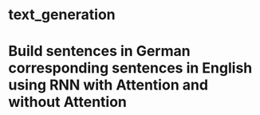# text_generation
# Build sentences in German corresponding sentences in English using RNN with Attention and without Attention